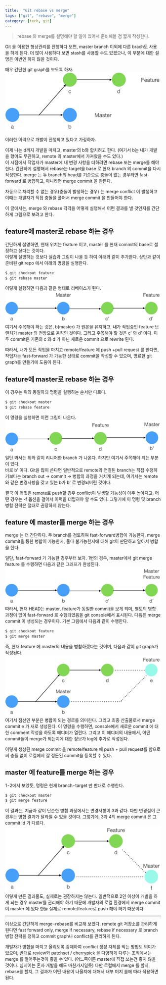 ```yaml
---
title:  "Git rebase vs merge"
tags: ["git", "rebase", "merge"]
category: [tech, git]
---
```


> rebase 와 merge를 설명해야 할 일이 있어서 준비해볼 겸 짧게 작성한다.

Git 을 이용한 형상관리를 진행하다 보면, master branch 이외에 다른 brach도 사용을 하게 된다. 
더 많이 사용하다 보면 stash를 사용할 수도 있겠으나, 이 부분에 대한 설명은 이번엔 하지 않을 것이다.

매우 간단한 git graph를 보도록 하자.
![default-tree](/assets/images/2020-09-01/git-mr-default.png)

이러한 이력으로 개발이 진행되고 있다고 가정하자.

이제 나는 d까지 개발을 마치고, master의 b와 합치려고 한다. (여기서 b는 내가 개발을 했어도 무관하고, remote 의 master에서 가져왔을 수도 있다.)  
이 시점에서 작업자가 master에 내 변경 사항을 더하려면 rebase 또는 merge를 해야 한다.  간단하게 설명해서 rebase는 target을 base 로 현재 branch 의 commit을 다시 작성한다. merge 는 두 branch의 head를 기준으로 충돌이 없는 경우라면 fast-forward 로 병합하고, 아니라면 merge commit 을 만든다.

자동으로 처리할 수 없는 경우(충돌이 발생하는 경우) 는 merge conflict 이 발생하고 이때는 개발자가 직접 충돌을 풀어서 merge commit 을 만들어야 한다.

이 글에서는, merge 와 rebase 각각을 어떻게 실행해서 어떤 결과를 낼 것인지를 간단하게 그림으로 보려고 한다.


## feature에 master로 rebase 하는 경우
간단하게 설명하면, 현재 위치는 feature 이고, master 를 현재 commit의 base로 설정하고 싶다는 것이다.  
이렇게 설명하는 것보다 실습과 그림이 나을 듯 하여 아래와 같이 추가한다.
상단과 같이 준비된 git repo 에서 아래의 명령을 실행한다.
```bash
$ git checkout feature
$ git rebase master
```
이렇게 실행하면 다음과 같은 형태로 리베이스가 된다.
![default-tree](/assets/images/2020-09-01/git-mr-1.png)
여기서 주목해야 하는 것은, b(master) 가 원본을 유지하고, 내가 작업중인 feature 브랜치가 master 의 전방으로 움직인 것이다. 그리고 주목해야 할 것은 c' 와 d' 이다. 이 두 commit은 기존의 c 와 d 가 아닌 새로운 commit 으로 rewrite 된다.

따라서, 내가 모든 작업을 마치고 remote/feature 에 push +pull request 를 한다면, 작업자는 fast-forward 가 가능한 상태로 commit을 작성할 수 있으며, 명료한 git graph를 만들기에 도움이 된다.

## feature에 master로 rebase 하는 경우
이 경우는 위와 동일하되 명령을 실행하는 순서만 다르다.
```bash
$ git checkout master
$ git rebase feature
```
이 명령을 실행하면 이런 그림이 나온다.
![default-tree](/assets/images/2020-09-01/git-mr-2.png)
일단 봐서는 위와 같이 리니어한 branch 가 나온다. 하지만 여기서 주목해야 되는 부분이 있다.  
바로 b' 이다. Git을 많이 쓴다면 일반적으로 remote와 연결된 branch는 직접 수정하기보다는 branch out -> commit -> 병합의 과정을 거치게 되는데, 여기서는 remote와 같은 변경사항을 갖고 있는 b가 b' 로 변경되버린 것이다.

결국 이 커밋은 remote로 push할 경우 conflict이 발생할 가능성이 아주 높아지고, 어떤 경우는 -f 옵션을 걸어서 이력을 더럽혀야 할 수도 있다. 그렇기에 이 명령 및 branch 병합 전략은 절대로 권장하지 않는다.

## feature 에 master를 merge 하는 경우
merge 는 더 간단하다. 두 branch를 검토하여 fast-forward병합이 가능한지, merge commit을 통한 병합이 가능한지, 둘다 불가능한지에 대해 git이 판단하고 알아서 병합을 한다.

일단, fast-forward 가 가능한 경우부터 보자. 1번의 경우, master에서 git merge feature 를 수행하면 다음과 같은 그래프가 완성된다.
![default-tree](/assets/images/2020-09-01/git-mr-3.png)
따라서, 현재 HEAD는 master, feature가 동일한 commit을 보게 되며, 별도의 병합 과정이 없이 fast-forward 로 수행되었음을 git console에서 표시된다.
다음은 merge commit 이 생성되는 경우이다. 기본 그림에서 다음과 같이 수행한다.
```bash
$ git checkout feature
$ git merge master
```
즉, 현재 feature 에 master의 내용을 병합하겠다는 것이며, 다음과 같이 git graph가 작성된다.
![default-tree](/assets/images/2020-09-01/git-mr-4.png)
여기서 점선인 부분은 병합이 되는 경로를 의미한다. 그리고 최종 산출물로서 merge commit e 가 새로 생성된다. 이 명령을 수행하면, console에서 새로운 commit 에 대한 comment 작성을 하도록 에디터가 열린다. 그리고 이 에디터의 내용에서, 어떤 commit들이 merge가 되는지에 대한 정보가 log에 추가로 작성된다.

이렇게 생성된 merge commit 을 remote/feature 에 push + pull request를 함으로써 충돌 없이 로컬에서 잘 정돈된 commit을 등록할 수 있다.

## master 에 feature를 merge 하는 경우
1 - 2에서 보았듯, 명령은 현재 branch - target 만 반대로 수행한다.
```bash
$ git checkout master
$ git merge feature
```
이 결과는, 지금과 같이 단순한 병합 과정에서는 변경사항이 3과 같다. 다만 변경점이 큰 경우는 병합 결과가 달라질 수 있을 것이다. 그렇기에, 3과 4의 merge commit 은 그 commit id 가 다르다.
![default-tree](/assets/images/2020-09-01/git-mr-5.png)
이렇게 만든 결과물도, 실제로는 권장하지는 않는다. 일반적으로 2인 이상이 개발을 하게 되는 경우 master를 관리해야 하기 때문에 개발자의 로컬 환경에서 merge commit 이 master 에 있다 한들 실제로 remote/feature로 push 해야 하기 때문이다.


---

이상으로 간단하게 merge - rebase를 비교해 보았다. remote git 저장소를 관리하게 된다면 fast forward only, merge if necessary, rebase if necessary 로 branch 병합 전략을 정하고 commit graph나 conflict를 관리하게 된다.

개발자가 병합을 마치고 올리도록 강제하여 conflict 생성 자체를 막는 방법도 의미가 있으며, 반대로 review와 patchset / cherrypick 을 다양하게 다루는 조직에서는 merge 를 열어주는것이 좋을 수 있다. (어느쪽이든 master에 직접 쓰는건 좋지 않을 것이다. 심지어는 혼자 개발을 해도 마찬가지일듯)
다만 로컬에서 merge 를 할지, rebase를 할지, 그 결과가 어떤 내용이 나올지에 대해서 내부 머지 룰에 따라 적용하면 된다.